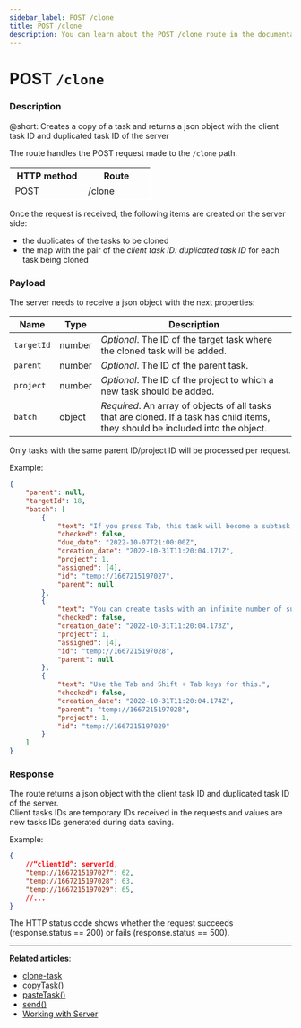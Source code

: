 ```yaml
---
sidebar_label: POST /clone
title: POST /clone
description: You can learn about the POST /clone route in the documentation of the DHTMLX JavaScript To Do List library. Browse developer guides and API reference, try out code examples and live demos, and download a free 30-day evaluation version of DHTMLX To Do List.
---
```


# POST `/clone`

### Description

@short: Creates a copy of a task and returns a json object with the client task ID and duplicated task ID of the server

The route handles the POST request made to the `/clone` path.

<table style="border: 1px solid white; border-collapse: collapse; width:50%">
<thead style="border: 1px solid white; border-collapse: collapse;">
<th style="width:25%">HTTP method</th>
<th style="width:25%">Route</th>
</thead>
<tbody style="border: 1px solid white; border-collapse: collapse">
<tr>
<td>POST</td>
<td>/clone</td>
</tr>
</tbody>
</table>

Once the request is received, the following items are created on the server side:

- the duplicates of the tasks to be cloned
- the map with the pair of the *client task ID: duplicated task ID* for each task being cloned

### Payload

The server needs to receive a json object with the next properties:

| Name       | Type        | Description |
| ----------- | ----------- | ----------- |
| `targetId`       |  number   | *Optional*. The ID of the target task where the cloned task will be added.|
| `parent`       |  number   | *Optional*. The ID of the parent task.|
| `project`       |  number   | *Optional*. The ID of the project to which a new task should be added.|
| `batch`       |  object | *Required*. An array of objects of all tasks that are cloned. If a task has child items, they should be included into the object.|

Only tasks with the same parent ID/project ID will be processed per request. 

Example:

~~~json
{
    "parent": null,
    "targetId": 18,
    "batch": [
        {
            "text": "If you press Tab, this task will become a subtask. To edit it, press Ctrl (Cmd) + Enter.",
            "checked": false,
            "due_date": "2022-10-07T21:00:00Z",
            "creation_date": "2022-10-31T11:20:04.171Z",
            "project": 1,
            "assigned": [4],
            "id": "temp://1667215197027",
            "parent": null
        },
        {
            "text": "You can create tasks with an infinite number of subtasks.",
            "checked": false,
            "creation_date": "2022-10-31T11:20:04.173Z",
            "project": 1,
            "assigned": [4],
            "id": "temp://1667215197028",
            "parent": null
        },
        {
            "text": "Use the Tab and Shift + Tab keys for this.",
            "checked": false,
            "creation_date": "2022-10-31T11:20:04.174Z",
            "parent": "temp://1667215197028",
            "project": 1,
            "id": "temp://1667215197029"
        }
    ]
}
~~~

### Response

The route returns a json object with the client task ID and duplicated task ID of the server.<br>
Client tasks IDs are temporary IDs received in the requests and values are new tasks IDs generated during data saving.

Example:

~~~json
{
    //“clientId”: serverId,
    "temp://1667215197027": 62,
    "temp://1667215197028": 63,
    "temp://1667215197029": 65,
    //...
}
~~~

The HTTP status code shows whether the request succeeds (response.status == 200) or fails (response.status == 500).

---

**Related articles**:
- [clone-task](api/events/clonetask_event.md)
- [copyTask()](api/methods/copytask_method.md)
- [pasteTask()](api/methods/pastetask_method.md)
- [send()](api/rest_api/methods/send_method.md)
- [Working with Server](guides/working_with_server.md)
